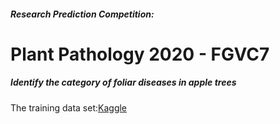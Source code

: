 ##### Research Prediction Competition:
# Plant Pathology 2020 - FGVC7
##### Identify the category of foliar diseases in apple trees

The training data set:[Kaggle](https://www.kaggle.com/c/plant-pathology-2020-fgvc7)

